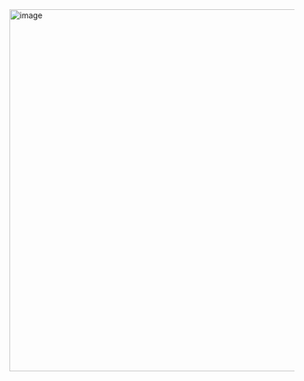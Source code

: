 <img width="640" alt="image" src="https://user-images.githubusercontent.com/113409861/236700702-4d476e50-7a58-4801-a4bb-6de0ecba67d6.png">
